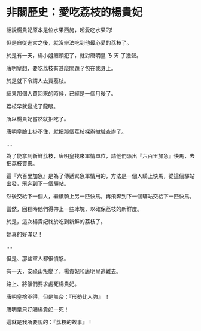 # 非關歷史：愛吃荔枝的楊貴妃

話說楊貴妃原本是位水果西施，超愛吃水果的!

但是自從進宮之後，就沒辦法吃到他最心愛的荔枝了。

於是有一天，楊小姐癮頭犯了，就對唐明皇 ㄋ ㄞ 了幾聲。

唐明皇想，要吃荔枝有甚麼問題？包在我身上。

於是就下令請人去買荔枝。

結果那個人買回來的時候，已經是一個月後了。

荔枝早就變成了龍眼。

所以楊貴妃當然就拒吃了。

唐明皇臉上掛不住，就把那個荔枝採辦撤職查辦了。

....

為了能拿到新鮮荔枝，唐明皇找來軍情單位，請他們派出『六百里加急』快馬，去把荔枝買來。

這『六百里加急』是為了傳遞緊急軍情用的，方法是一個人騎上快馬，從這個驛站出發，飛奔到下一個驛站。

然後交給下一個人，繼續騎上另一匹快馬，再飛奔到下一個驛站交給下一匹快馬。

當然，回程時他們得帶上一些冰塊，以確保荔枝的新鮮度。

於是，這次楊貴妃終於吃到新鮮的荔枝了。

她真的好滿足！

....

但是、那些軍人都很憤怒。

有一天，安祿山叛變了，楊貴妃和唐明皇逃難去。

路上、將領們要求處死楊貴妃。

唐明皇捨不得，但是無奈：『形勢比人強』 ！

唐明皇只好賜楊貴妃一死！

這就是我所要說的：『荔枝的故事』！

